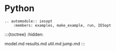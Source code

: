# Python

```{eval-rst}
.. automodule:: iesopt
    :members: examples, make_example, run, IESopt
```

:::{toctree}
:hidden:

model.md
results.md
util.md
jump.md
:::
